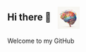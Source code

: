 ## Hi there 👋 <img src="https://raw.githubusercontent.com/melissamhansen/melissamhansen/main/il_1588xN.4633984845_klug.jpg" alt="Brain Art" width="50" style="vertical-align: middle; margin-left: 10px;">


 Welcome to my GitHub


<!--
**melissamhansen/melissamhansen** is a ✨ _special_ ✨ repository because its `README.md` (this file) appears on your GitHub profile.

Here are some ideas to get you started:

- 🔭 I’m currently working on ...
- 🌱 I’m currently learning ...
- 👯 I’m looking to collaborate on ...
- 🤔 I’m looking for help with ...
- 💬 Ask me about ...
- 📫 How to reach me: ...
- 😄 Pronouns: ...
- ⚡ Fun fact: ...
-->
